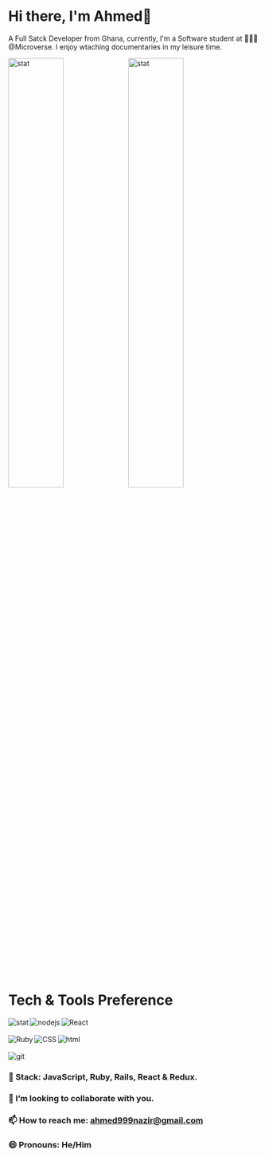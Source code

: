 # Hi there, I'm Ahmed👋

A Full Satck Developer from Ghana, currently, I'm a Software student at 🙍🏽‍♂️ @Microverse. I enjoy wtaching documentaries in my leisure time.
<!--
**AhmedNazirMusah/ahmednazirmusah** is a ✨ _special_ ✨ repository because its `README.md` (this file) appears on your GitHub profile.

Here are some ideas to get you started:

-->
<img align=center alt=stat width=47% src="https://github-readme-stats.vercel.app/api?username=ahmednazirmusah&theme=dracula&show_icons=true">
<img align=center alt=stat width=47% src="https://github-readme-stats.vercel.app/api/top-langs/?username=ahmednazirmusah&theme=vue&layout=compact)](https://github.com/anuraghazra/github-readme-stats"><br>

# Tech & Tools Preference

<p align=center>
<img align=left alt=stat src="https://img.shields.io/badge/ruby-%23CC342D.svg?style=for-the-badge&logo=ruby&logoColor=white" margin=0>
<img align=left alt=nodejs src="https://img.shields.io/badge/node.js-6DA55F?style=for-the-badge&logo=node.js&logoColor=white">
<img align=left alt=React src="https://img.shields.io/badge/react-%2320232a.svg?style=for-the-badge&logo=react&logoColor=%2361DAFB"><br>
<br>
<img align=left alt=Ruby src="https://img.shields.io/badge/rails-%23CC0000.svg?style=for-the-badge&logo=ruby-on-rails&logoColor=white">
<img align=left alt=CSS src="https://img.shields.io/badge/css3-%231572B6.svg?style=for-the-badge&logo=css3&logoColor=white">
  <img align=left alt=html src="https://img.shields.io/badge/html5-%23E34F26.svg?style=for-the-badge&logo=html5&logoColor=white"><br><br>
  <img align=left alt=git src="https://img.shields.io/badge/git-%23F05033.svg?style=for-the-badge&logo=git&logoColor=white">
  <br> 

</p>




### 🌱 Stack: JavaScript, Ruby, Rails, React & Redux.
### 👯 I’m looking to collaborate with you.
### 📫 How to reach me: ahmed999nazir@gmail.com
### 😄 Pronouns: He/Him
